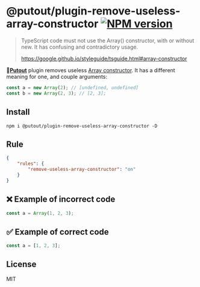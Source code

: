 # @putout/plugin-remove-useless-array-constructor [![NPM version][NPMIMGURL]][NPMURL]

[NPMIMGURL]: https://img.shields.io/npm/v/@putout/plugin-remove-useless-array-constructor.svg?style=flat&longCache=true
[NPMURL]: https://npmjs.org/package/@putout/plugin-remove-useless-array-constructor"npm"

> TypeScript code must not use the Array() constructor, with or without new. It has confusing and contradictory usage.
>
> https://google.github.io/styleguide/tsguide.html#array-constructor

🐊[**Putout**](https://github.com/coderaiser/putout) plugin removes useless [Array constructor](https://developer.mozilla.org/en-US/docs/Web/JavaScript/Reference/Global_Objects/Array/Array).
It has a different meaning for one, and couple arguments:

```js
const a = new Array(2); // [undefined, undefined]
const b = new Array(2, 3); // [2, 3];
```

## Install

```
npm i @putout/plugin-remove-useless-array-constructor -D
```

## Rule

```json
{
    "rules": {
        "remove-useless-array-constructor": "on"
    }
}
```

## ❌ Example of incorrect code

```js
const a = Array(1, 2, 3);
```

## ✅ Example of correct code

```js
const a = [1, 2, 3];
```

## License

MIT

